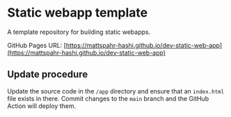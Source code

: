 # Static webapp template

A template repository for building static webapps.

GitHub Pages URL: [https://mattspahr-hashi.github.io/dev-static-web-app](https://mattspahr-hashi.github.io/dev-static-web-app)

## Update procedure

Update the source code in the `/app` directory and ensure that an `index.html` file exists in there. Commit changes to the `main` branch and the GitHub Action will deploy them.